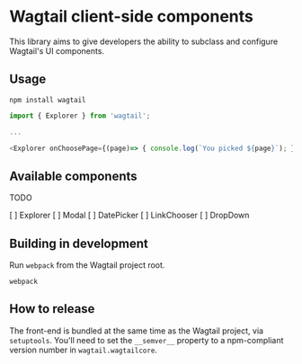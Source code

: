 # Wagtail client-side components

This library aims to give developers the ability to subclass and configure Wagtail's UI components.

## Usage

```
npm install wagtail
```

```javascript
import { Explorer } from 'wagtail';

...

<Explorer onChoosePage={(page)=> { console.log(`You picked ${page}`); }} />

```

## Available components

TODO

[ ] Explorer
[ ] Modal
[ ] DatePicker
[ ] LinkChooser
[ ] DropDown

## Building in development

Run `webpack` from the Wagtail project root.

```
webpack
```

## How to release

The front-end is bundled at the same time as the Wagtail project, via `setuptools`. You'll need to set the `__semver__` property to a npm-compliant version number in `wagtail.wagtailcore`.


